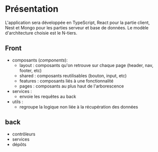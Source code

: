 # Présentation
L'application sera développée en TypeScript, React pour la partie client, Nest et Mongo pour les parties serveur et base de données. Le modèle d'architecture choisie est le N-tiers.

## Front
- composants (_components_):
    - layout : composants qu'on retrouve sur chaque page (header, nav, footer, etc)
    - shared : composants reutilisables (bouton, input, etc)
    - features : composants liés à une fonctionnalité
    - pages : composants au plus haut de l'arborescence
- services :
    - envoie les requêtes au back
- utils :
    - regroupe la logique non liée à la récupération des données

## back
- contrôleurs
- services
- dépôts
